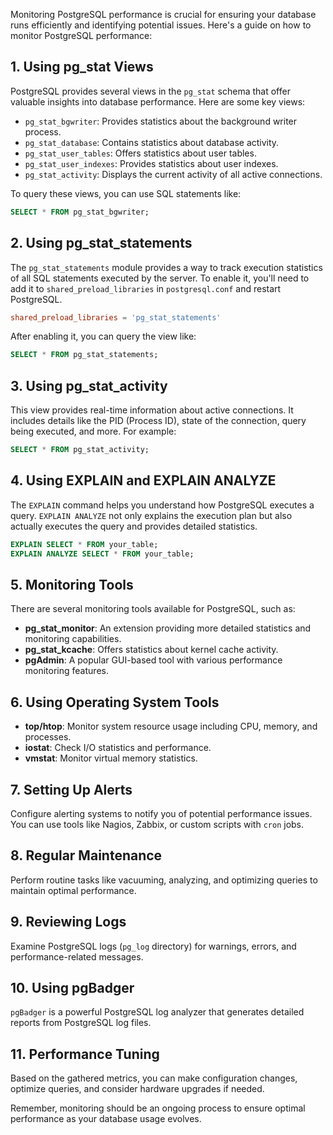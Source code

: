 Monitoring PostgreSQL performance is crucial for ensuring your database runs efficiently and identifying potential issues. Here's a guide on how to monitor PostgreSQL performance:

## 1. **Using pg_stat Views**

PostgreSQL provides several views in the `pg_stat` schema that offer valuable insights into database performance. Here are some key views:

- `pg_stat_bgwriter`: Provides statistics about the background writer process.
- `pg_stat_database`: Contains statistics about database activity.
- `pg_stat_user_tables`: Offers statistics about user tables.
- `pg_stat_user_indexes`: Provides statistics about user indexes.
- `pg_stat_activity`: Displays the current activity of all active connections.

To query these views, you can use SQL statements like:

```sql
SELECT * FROM pg_stat_bgwriter;
```

## 2. **Using pg_stat_statements**

The `pg_stat_statements` module provides a way to track execution statistics of all SQL statements executed by the server. To enable it, you'll need to add it to `shared_preload_libraries` in `postgresql.conf` and restart PostgreSQL.

```conf
shared_preload_libraries = 'pg_stat_statements'
```

After enabling it, you can query the view like:

```sql
SELECT * FROM pg_stat_statements;
```

## 3. **Using pg_stat_activity**

This view provides real-time information about active connections. It includes details like the PID (Process ID), state of the connection, query being executed, and more. For example:

```sql
SELECT * FROM pg_stat_activity;
```

## 4. **Using EXPLAIN and EXPLAIN ANALYZE**

The `EXPLAIN` command helps you understand how PostgreSQL executes a query. `EXPLAIN ANALYZE` not only explains the execution plan but also actually executes the query and provides detailed statistics.

```sql
EXPLAIN SELECT * FROM your_table;
EXPLAIN ANALYZE SELECT * FROM your_table;
```

## 5. **Monitoring Tools**

There are several monitoring tools available for PostgreSQL, such as:

- **pg_stat_monitor**: An extension providing more detailed statistics and monitoring capabilities.
- **pg_stat_kcache**: Offers statistics about kernel cache activity.
- **pgAdmin**: A popular GUI-based tool with various performance monitoring features.

## 6. **Using Operating System Tools**

- **top/htop**: Monitor system resource usage including CPU, memory, and processes.
- **iostat**: Check I/O statistics and performance.
- **vmstat**: Monitor virtual memory statistics.

## 7. **Setting Up Alerts**

Configure alerting systems to notify you of potential performance issues. You can use tools like Nagios, Zabbix, or custom scripts with `cron` jobs.

## 8. **Regular Maintenance**

Perform routine tasks like vacuuming, analyzing, and optimizing queries to maintain optimal performance.

## 9. **Reviewing Logs**

Examine PostgreSQL logs (`pg_log` directory) for warnings, errors, and performance-related messages.

## 10. **Using pgBadger**

`pgBadger` is a powerful PostgreSQL log analyzer that generates detailed reports from PostgreSQL log files.

## 11. **Performance Tuning**

Based on the gathered metrics, you can make configuration changes, optimize queries, and consider hardware upgrades if needed.

Remember, monitoring should be an ongoing process to ensure optimal performance as your database usage evolves.
